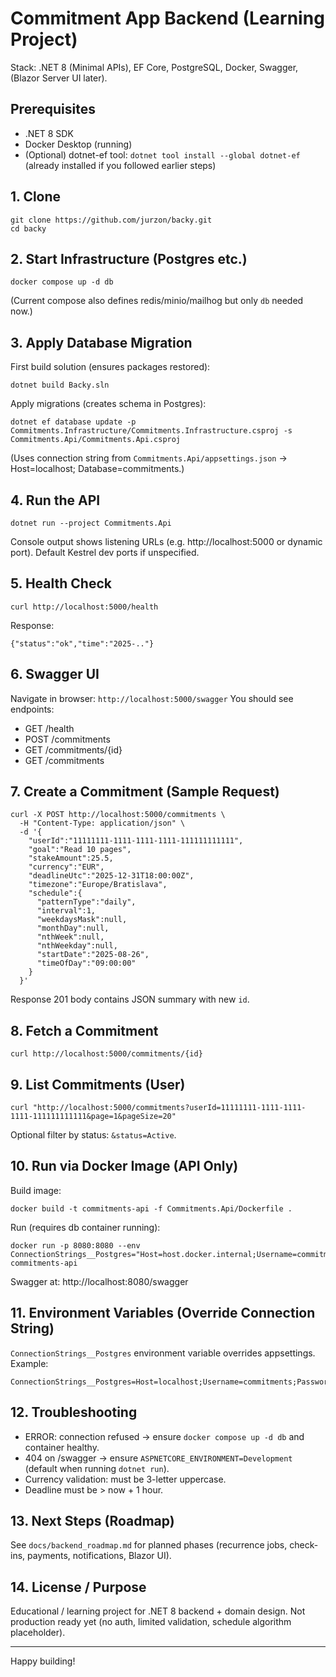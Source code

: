 # Commitment App Backend (Learning Project)

Stack: .NET 8 (Minimal APIs), EF Core, PostgreSQL, Docker, Swagger, (Blazor Server UI later).

## Prerequisites
- .NET 8 SDK
- Docker Desktop (running)
- (Optional) dotnet-ef tool: `dotnet tool install --global dotnet-ef` (already installed if you followed earlier steps)

## 1. Clone
```
git clone https://github.com/jurzon/backy.git
cd backy
```

## 2. Start Infrastructure (Postgres etc.)
```
docker compose up -d db
```
(Current compose also defines redis/minio/mailhog but only `db` needed now.)

## 3. Apply Database Migration
First build solution (ensures packages restored):
```
dotnet build Backy.sln
```
Apply migrations (creates schema in Postgres):
```
dotnet ef database update -p Commitments.Infrastructure/Commitments.Infrastructure.csproj -s Commitments.Api/Commitments.Api.csproj
```
(Uses connection string from `Commitments.Api/appsettings.json` -> Host=localhost; Database=commitments.)

## 4. Run the API
```
dotnet run --project Commitments.Api
```
Console output shows listening URLs (e.g. http://localhost:5000 or dynamic port). Default Kestrel dev ports if unspecified.

## 5. Health Check
```
curl http://localhost:5000/health
```
Response:
```
{"status":"ok","time":"2025-.."}
```

## 6. Swagger UI
Navigate in browser: `http://localhost:5000/swagger`
You should see endpoints:
- GET /health
- POST /commitments
- GET /commitments/{id}
- GET /commitments

## 7. Create a Commitment (Sample Request)
```
curl -X POST http://localhost:5000/commitments \
  -H "Content-Type: application/json" \
  -d '{
    "userId":"11111111-1111-1111-1111-111111111111",
    "goal":"Read 10 pages",
    "stakeAmount":25.5,
    "currency":"EUR",
    "deadlineUtc":"2025-12-31T18:00:00Z",
    "timezone":"Europe/Bratislava",
    "schedule":{
      "patternType":"daily",
      "interval":1,
      "weekdaysMask":null,
      "monthDay":null,
      "nthWeek":null,
      "nthWeekday":null,
      "startDate":"2025-08-26",
      "timeOfDay":"09:00:00"
    }
  }'
```
Response 201 body contains JSON summary with new `id`.

## 8. Fetch a Commitment
```
curl http://localhost:5000/commitments/{id}
```

## 9. List Commitments (User)
```
curl "http://localhost:5000/commitments?userId=11111111-1111-1111-1111-111111111111&page=1&pageSize=20"
```
Optional filter by status: `&status=Active`.

## 10. Run via Docker Image (API Only)
Build image:
```
docker build -t commitments-api -f Commitments.Api/Dockerfile .
```
Run (requires db container running):
```
docker run -p 8080:8080 --env ConnectionStrings__Postgres="Host=host.docker.internal;Username=commitments;Password=commitments;Database=commitments" commitments-api
```
Swagger at: http://localhost:8080/swagger

## 11. Environment Variables (Override Connection String)
`ConnectionStrings__Postgres` environment variable overrides appsettings. Example:
```
ConnectionStrings__Postgres=Host=localhost;Username=commitments;Password=commitments;Database=commitments
```

## 12. Troubleshooting
- ERROR: connection refused -> ensure `docker compose up -d db` and container healthy.
- 404 on /swagger -> ensure `ASPNETCORE_ENVIRONMENT=Development` (default when running `dotnet run`).
- Currency validation: must be 3-letter uppercase.
- Deadline must be > now + 1 hour.

## 13. Next Steps (Roadmap)
See `docs/backend_roadmap.md` for planned phases (recurrence jobs, check-ins, payments, notifications, Blazor UI).

## 14. License / Purpose
Educational / learning project for .NET 8 backend + domain design. Not production ready yet (no auth, limited validation, schedule algorithm placeholder).

---
Happy building!
